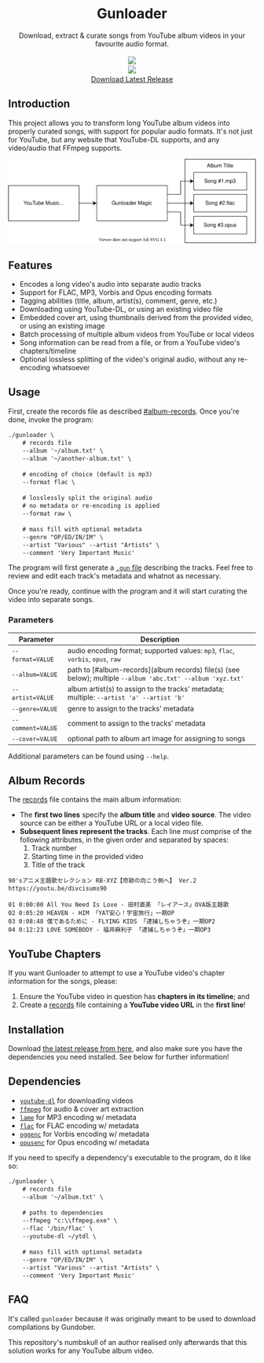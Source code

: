 <html>
    <h1 align='center'>
        Gunloader
    </h1>
    <p align='center'>
        Download, extract & curate songs from YouTube album videos in your favourite audio format.
        <br>
        <br>
        <img src='https://user-images.githubusercontent.com/10241434/135048812-156d9a9a-0218-42e8-9bcf-1b67ff7acbef.png'>
        <br>
        <img src='https://user-images.githubusercontent.com/10241434/135047939-dc7c2d36-a10c-4be2-ae0c-4961c3cb1a20.png'>
        <br>
        <a href='https://github.com/yumiris/Gunloader/releases/latest'>Download Latest Release</a>
    </p>
</html>

## Introduction

This project allows you to transform long YouTube album videos into properly curated songs, with support for popular audio formats. It's not just for YouTube, but any website that YouTube-DL supports, and any video/audio that FFmpeg supports.

![gunloader diagram](./doc/gunloader.svg)

## Features

- Encodes a long video's audio into separate audio tracks
- Support for FLAC, MP3, Vorbis and Opus encoding formats
- Tagging abilities (title, album, artist(s), comment, genre, etc.)
- Downloading using YouTube-DL, or using an existing video file
- Embedded cover art, using thumbnails derived from the provided video, or using an existing image
- Batch processing of multiple album videos from YouTube or local videos
- Song information can be read from a file, or from a YouTube video's chapters/timeline
- Optional lossless splitting of the video's original audio, without any re-encoding whatsoever

## Usage

First, create the records file as described [#album-records](here). Once you're done, invoke the program:

```shell
./gunloader \
    # records file
    --album '~/album.txt' \
    --album '~/another-album.txt' \

    # encoding of choice (default is mp3)
    --format flac \

    # losslessly split the original audio
    # no metadata or re-encoding is applied
    --format raw \

    # mass fill with optional metadata
    --genre "OP/ED/IN/IM" \
    --artist "Various" --artist "Artists" \
    --comment 'Very Important Music'
```

The program will first generate a [`.gun` file](./doc/compiling.md) describing the tracks. Feel free to review and edit each track's metadata and whatnot as necessary.

Once you're ready, continue with the program and it will start curating the video into separate songs.

### Parameters

| Parameter         | Description                                                                                                 |
| ----------------- | ----------------------------------------------------------------------------------------------------------- |
| `--format=VALUE`  | audio encoding format; supported values: `mp3`, `flac`, `vorbis`, `opus`, `raw`                             |
| `--album=VALUE`   | path to [#album-records](album records) file(s) (see below); multiple `--album 'abc.txt' --album 'xyz.txt'` |
| `--artist=VALUE`  | album artist(s) to assign to the tracks' metadata; multiple: `--artist 'a' --artist 'b'`                    |
| `--genre=VALUE`   | genre to assign to the tracks' metadata                                                                     |
| `--comment=VALUE` | comment to assign to the tracks' metadata                                                                   |
| `--cover=VALUE`   | optional path to album art image for assigning to songs                                                     |

Additional parameters can be found using `--help`.

## Album Records

The [records](./doc/album.md) file contains the main album information:

- The **first two lines** specify the **album title** and **video source**. The video source can be either a YouTube URL or a local video file.
- **Subsequent lines represent the tracks**. Each line *must* comprise of the following attributes, in the given order and separated by spaces:
  1. Track number
  2. Starting time in the provided video
  3. Title of the track

```
90'sアニメ主題歌セレクション RB-XYZ【奇跡の向こう側へ】 Ver.2
https://youtu.be/divcisums90

01 0:00:00 All You Need Is Love - 田村直美 「レイアース」OVA版主題歌
02 0:05:20 HEAVEN - HIM 「YAT安心！宇宙旅行」一期OP
03 0:08:48 僕であるために - FLYING KIDS 「逮捕しちゃうぞ」一期OP2
04 0:12:23 LOVE SOMEBODY - 福井麻利子 「逮捕しちゃうぞ」一期OP3
```

## YouTube Chapters

If you want Gunloader to attempt to use a YouTube video's chapter information for the songs, please:

1. Ensure the YouTube video in question has **chapters in its timeline**; and
2. Create a [records](./doc/album.md) file containing a **YouTube video URL** in the **first line**!

## Installation

Download [the latest release from here](https://github.com/yumiris/Gunloader/releases/latest), and also make sure you have the dependencies you need installed. See below for further information!

## Dependencies

- [`youtube-dl`](https://ytdl-org.github.io/youtube-dl/) for downloading videos
- [`ffmpeg`](https://www.ffmpeg.org/) for audio & cover art extraction
- [`lame`](https://lame.sourceforge.net/) for MP3 encoding w/ metadata
- [`flac`](https://xiph.org/flac/) for FLAC encoding w/ metadata
- [`oggenc`](https://www.xiph.org/vorbis/) for Vorbis encoding w/ metadata
- [`opusenc`](https://wiki.xiph.org/Opus-tools) for Opus encoding w/ metadata

If you need to specify a dependency's executable to the program, do it like so:

```shell
./gunloader \
    # records file
    --album '~/album.txt' \

    # paths to dependencies
    --ffmpeg "c:\\ffmpeg.exe" \
    --flac '/bin/flac' \
    --youtube-dl ~/ytdl \

    # mass fill with optional metadata
    --genre "OP/ED/IN/IM" \
    --artist "Various" --artist "Artists" \
    --comment 'Very Important Music'
```

## FAQ

It's called `gunloader` because it was originally meant to be used to download compilations by Gundober.

This repository's numbskull of an author realised only afterwards that this solution works for any YouTube album video.
